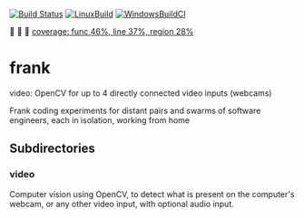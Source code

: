 [![Build Status](https://travis-ci.com/fgenolini/frank.svg?branch=master)](https://travis-ci.com/fgenolini/frank) [![LinuxBuild](https://github.com/fgenolini/frank/workflows/LinuxBuild/badge.svg?branch=master)](https://github.com/fgenolini/frank/actions?query=workflow%3ALinuxBuild) [![WindowsBuildCI](https://github.com/fgenolini/frank/workflows/WindowsBuildCI/badge.svg?branch=master)](https://github.com/fgenolini/frank/actions?query=workflow%3AWindowsBuildCI)

:see_no_evil: :hear_no_evil: :speak_no_evil: [coverage: func 46%, line 37%, region 28%](coverage.md)

# frank
video: OpenCV for up to 4 directly connected video inputs (webcams)

Frank coding experiments for distant pairs and swarms of software engineers, each in isolation, working from home

## Subdirectories
### video
Computer vision using OpenCV, to detect what is present on the computer's webcam, or any other video input, with optional audio input.
